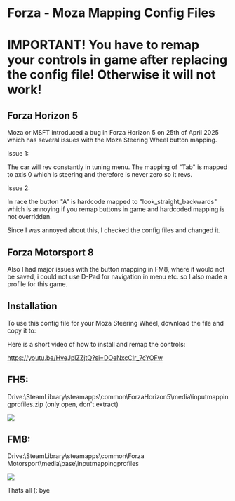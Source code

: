 # Forza - Moza Mapping Config Files

# IMPORTANT! You have to remap your controls in game after replacing the config file! Otherwise it will not work!

## Forza Horizon 5

Moza or MSFT introduced a bug in Forza Horizon 5 on 25th of April 2025 which has several issues with the Moza Steering Wheel button mapping.

Issue 1:

The car will rev constantly in tuning menu. The mapping of "Tab" is mapped to axis 0 which is steering and therefore is never zero so it revs.

Issue 2:

In race the button "A" is hardcode mapped to "look_straight_backwards" which is annoying if you remap buttons in game and hardcoded mapping is not overridden.

Since I was annoyed about this, I checked the config files and changed it.

## Forza Motorsport 8

Also I had major issues with the button mapping in FM8, where it would not be saved, i could not use D-Pad for navigation in menu etc. so I also made a profile for this game.

## Installation

To use this config file for your Moza Steering Wheel, download the file and copy it to:

Here is a short video of how to install and remap the controls:

https://youtu.be/HveJplZZjtQ?si=DOeNxcCIr_7cYOFw


## FH5:

Drive:\SteamLibrary\steamapps\common\ForzaHorizon5\media\inputmappingprofiles.zip (only open, don't extract)

![](https://cdn.discordapp.com/attachments/1069696385789735002/1373333295814938766/Screenshot_2025-05-17_170819.png?ex=682a07cd&is=6828b64d&hm=414a7c6423474c1bc7fd353bce5019784df36a18797be397c83c04c1e1912bb3&)

## FM8:

Drive:\SteamLibrary\steamapps\common\Forza Motorsport\media\base\inputmappingprofiles

![](https://cdn.discordapp.com/attachments/1069696385789735002/1373334408534298644/image.png?ex=682a08d6&is=6828b756&hm=15539e286209ff470739ef6f4b254a95542b05bd6a8e408c0fb47fb5f41916d1&)

Thats all (: bye

